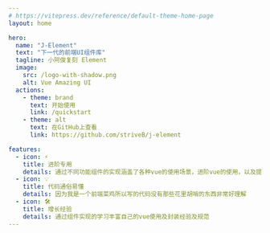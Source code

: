 ```yaml
---
# https://vitepress.dev/reference/default-theme-home-page
layout: home

hero:
  name: "J-Element"
  text: "下一代的前端UI组件库"
  tagline: 小阿俊复刻 Element
  image:
    src: /logo-with-shadow.png
    alt: Vue Amazing UI
  actions:
    - theme: brand
      text: 开始使用
      link: /quickstart
    - theme: alt
      text: 在GitHub上查看
      link: https://github.com/striveB/j-element

features:
  - icon: ⚡️
    title: 进阶专用
    details: 通过不同功能组件的实现涵盖了各种vue的使用场景，进阶vue的使用，以及提升个人编码思想
  - icon: 💡
    title: 代码通俗易懂
    details: 因为我是一个前端菜鸡所以写的代码没有那些花里胡哨的东西非常好理解
  - icon: 🛠️
    title: 增长经验
    details: 通过组件实现的学习丰富自己的vue使用及封装经验及规范
---
```


